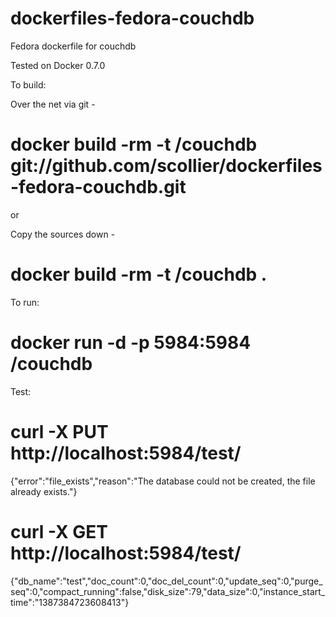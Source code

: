 dockerfiles-fedora-couchdb
========================

Fedora dockerfile for couchdb

Tested on Docker 0.7.0

To build:

Over the net via git -


# docker build -rm -t <username>/couchdb git://github.com/scollier/dockerfiles-fedora-couchdb.git


or

Copy the sources down -


# docker build -rm -t <username>/couchdb .



To run:


# docker run -d -p 5984:5984 <username>/couchdb


Test:


# curl -X PUT http://localhost:5984/test/
{"error":"file_exists","reason":"The database could not be created, the file already exists."}

# curl -X GET http://localhost:5984/test/
{"db_name":"test","doc_count":0,"doc_del_count":0,"update_seq":0,"purge_seq":0,"compact_running":false,"disk_size":79,"data_size":0,"instance_start_time":"1387384723608413"}


